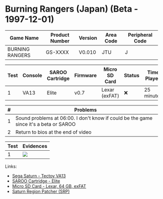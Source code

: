 # Burning Rangers (Japan) (Beta - 1997-12-01)

| Game Name       | Product Number | Version | Area Code | Peripheral Code |
| --------------- | -------------- | ------- | --------- | --------------- |
| BURNING RANGERS | GS-XXXX        | V0.010  | JTU       | J               |

| Test | Console | SAROO Cartridge | Firmware | Micro SD Card | Status | Time Played |
| ---- | ------- | --------------- | -------- | ------------- | ------ | ----------- |
| 1    | VA13    | Elite           | v0.7     | Lexar (exFAT) | :x:    | 25 minutes  |

| #   | Problems                                                                              |
| --- | ------------------------------------------------------------------------------------- |
| 1   | Sound problems at 06:00. I don't know if could be the game since it's a beta or SAROO |
| 2   | Return to bios at the end of video                                                    |

| Test | Evidences                                                                                        |
| ---- | ------------------------------------------------------------------------------------------------ |
| 1    | [![](https://img.youtube.com/vi/FPzpAYSKPPs/0.jpg)](https://www.youtube.com/watch?v=FPzpAYSKPPs) |

Links:

- [Sega Saturn - Tectoy VA13](../../../Info/Consoles/VA13/README.md)
- [SAROO Cartridge - Elite](../../../Info/Cartridges/GuangzhouSanStarOnlineShop/1.6/README.md)
- [Micro SD Card - Lexar, 64 GB, exFAT](../../../Info/SdCards/Lexar/64GB/exfat/README.md)
- [Saturn Region Patcher (SRP)](https://segaxtreme.net/resources/saturn-region-patcher.81/download)
